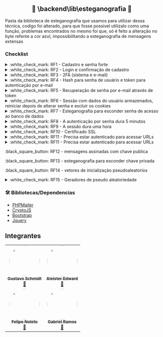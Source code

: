 
##
<h2 align="center">🚧 \backend\lib\esteganografia 🚧</h2>
Pasta da biblioteca de esteganografia que usamos para utilizar dessa técnica, codigo foi alterado, para que fosse possivel utilizalo como uma função, problemas encontrados no mesmo foi que, só é feito a alteração no byte refente a cor azul, impossibilitando a esteganografia de mensagens extensas

### Checklist
<details>
<summary>:white_check_mark: RF1 - Cadastro e senha forte</summary>
  <ul>
     <li>Utilizamos um espaço de chave de 362.033.331.456.891.249 combinações</li>
     <li>Para a verificação da senha foi utilizado expressões regulares</li>
  </ul>
</details>

<details>
<summary>:white_check_mark: RF2 - Login e confirmação de cadastro</summary>
  <ul>
     <li>Login-front utiliza hash-sha256, para proteger o transporte</li>
     <li>Login-backend utiliza hash-sha256 como redundancia e salt, para fortalecer a senha do usuario</li>
  </ul>
</details>

<details>
<summary>:white_check_mark: RF3 - 2FA (sistema e e-mail)</summary>
  <ul>
    <li>O sistema reseta o token de o token inserido for o incorreto, e pede novamente a senha</li>
  </ul>
</details>

<details>
<summary>:white_check_mark: RF4 - Hash para senha de usuário e token para autenticação por e-mail</summary>
  <ul>
     <li>Sistema - autenticação por senha</li>
     <li>E-mail - segundo fator usando um token aleatorio de espaço de chave 34.296.447.249</li>
  </ul>
</details>

<details>
<summary>:white_check_mark: RF5 - Recuperação de senha por e-mail através de token</summary>
  <ul>
    <li>Token gerado apartir de substrings dos dados do usuario na tabela do user</li>
  </ul>
</details>

<details>
<summary>:white_check_mark: RF6 - Sessão com dados do usuário armazenados, reiniciar depois de alterar senha e excluir os cookies</summary>
  <ul>
      <li>É feita a cada requisição no backend</li>
      <li>Sessão é zerada após uma hora independende da atividade do usuario</li>
  </ul>
</details>

<details>
<summary>:white_check_mark: RF7 - Esteganografia para esconder senha de acesso ao banco de dados</summary>
  <ul>
     <li>Feita em imagem utilizando o phpGD, alterando o bit menos significativo relativo ao RGB (trabalhamos só com o blue)</li>
  </ul>
</details>

<details>
<summary>:white_check_mark: RF8 - A autenticação por senha dura 5 minutos</summary>
  <ul>
    <li>Feita somente com requisições ao end-poin /Logged/*</li>
  </ul>
</details>

<details>
<summary>:white_check_mark: RF9 - A sessão dura uma hora</summary>
  <ul>
    <li>Independente da atividade do usuario ele precisa de reautenticação apos uma hora de uso do sistema</li>
  </ul>
</details>

<details>
<summary>:white_check_mark: RF10 - Certificado SSL</summary>
  <ul>
     <li>São os passos que seguimos para instalar o certificado</li>
     <li>O certificado foi instalado no computador dos integrantes, e não está no reposítório, para setup seguir o passo a passo encontrado no guia.</li>
  </ul>
</details>

<details>
<summary>:white_check_mark: RF11 - Precisa estar autenticado para acessar URLs</summary>
    <ul>
        <li>todas urls do end-point /Logged</li>
    </ul>
</details>

<details>
<summary>:white_check_mark: RF11 - Precisa estar autenticado para acessar URLs</summary>
    <ul>
        <li>todas urls do end-point /Logged</li>
    </ul>
</details>


<p>:black_square_button: RF12 - mensagens assinadas com chave publica </p>

<p>:black_square_button: RF13 - esteganografia para esconder chave privada </p>

<p>:black_square_button: RF14 - vetores de inicialização pseudoaleatorios </p>


<details>
<summary>:white_check_mark: RF15 - Geradores de pseudo aleatoriedade</summary>
  <ul>
     <li>Utilizados na autenticação 2FA para gerar o token enviado ao e-mail</li>
  </ul>
</details>

### 🛠 Bibliotecas/Dependencias

- [PHPMailer](https://github.com/PHPMailer/PHPMailer)
- [CryptoJS](https://cryptojs.gitbook.io/docs/)
- [Bootstrap](https://github.com/twbs/bootstrap)
- [Jquery](https://github.com/jquery/jquery)

## Integrantes

<table allign="center">
<tr>
<td align="center"><a href="https://github.com/GustaSchmidt"><img style="border-radius: 50%;" src="https://avatars.githubusercontent.com/u/53221408?v=4" width="100px;" alt=""/><br /><sub><b>Gustavo Schmidt</b></sub></a><br /><a href="https://github.com/GustaSchmidt" title="Rocketseat">🚀</a></td>
<td align="center"><a href="https://github.com/CriminalShrimp"><img style="border-radius: 50%;" src="https://avatars.githubusercontent.com/u/72232789?v=4" width="100px;" alt=""/><br /><sub><b>Aleister Edward</b></sub></a><br /><a href="https://github.com/CriminalShrimp" title="Rocketseat">🚀</a></td>
</tr>
<tr>
<td align="center"><a href="https://github.com/Spl3F"><img style="border-radius: 50%;" src="https://avatars.githubusercontent.com/u/66442461?v=4" width="100px;" alt=""/><br /><sub><b>Felipe Noleto</b></sub></a><br /><a href="https://github.com/Spl3F" title="Rocketseat">🚀</a></td>
<td align="center"><a href="https://github.com/Maideh"><img style="border-radius: 50%;" src="https://avatars.githubusercontent.com/u/51738019?v=4" width="100px;" alt=""/><br /><sub><b>Gabriel Ramos</b></sub></a><br /><a href="https://github.com/Maideh" title="Rocketseat">🚀</a></td>
</tr>
</table>
